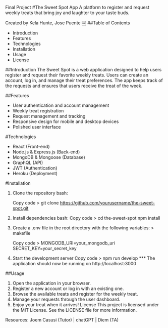 Final Project 
#The Sweet Spot App
A platform to register and request weekly treats that bring joy and laughter to your taste buds.

Created by Kela Hunte, Jose Puente
￼
##Table of Contents
* Introduction
* Features
* Technologies
* Installation
* Usage
* License

##Introduction
The Sweet Spot is a web application designed to help users register and request their favorite weekly treats. Users can create an account, log in, and manage their treat preferences. The app keeps track of the requests and ensures that users receive the treat of the week.

##Features
* User authentication and account management
* Weekly treat registration
* Request management and tracking
* Responsive design for mobile and desktop devices
* Polished user interface

#Technologies
* React (Front-end)
* Node.js & Express.js (Back-end)
* MongoDB & Mongoose (Database)
* GraphQL (API)
* JWT (Authentication)
* Heroku (Deployment)

#Installation
1. Clone the repository
		bash:

	Copy code >  git clone https://github.com/yourusername/the-sweet-spot.git

2. Install dependencies
		bash: 
	 Copy code > cd the-sweet-spot npm install

3. Create a .env file in the root directory with the following variables:   >  makefile

	Copy code >  MONGODB_URI=your_mongodb_uri SECRET_KEY=your_secret_key

4. Start the development server
	Copy code >  npm run develop
			*** The application should now be running on http://localhost:3000

##Usage
1. Open the application in your browser.
2. Register a new account or log in with an existing one.
3. Browse the available treats and register for the weekly treat.
4. Manage your requests through the user dashboard.
5. Enjoy your treat when it arrives!
License
This project is licensed under the MIT License. See the LICENSE file for more information.

Resources: Joem Casusi (Tutor) | chatGPT   |  Diem (TA)


